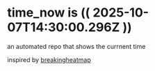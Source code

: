 # time_now is (( 2025-10-07T14:30:00.296Z ))

an automated repo that shows the currnent time

inspired by [breakingheatmap](https://github.com/breakingheatmap/breakingheatmap)
